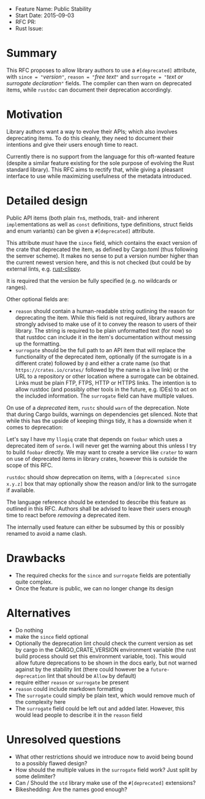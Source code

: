 - Feature Name: Public Stability
- Start Date: 2015-09-03
- RFC PR: 
- Rust Issue: 

# Summary

This RFC proposes to allow library authors to use a `#[deprecated]` attribute,
with `since = "`*version*`"`, `reason = "`*free text*`"` and 
`surrogate = "`*text or surrogate declaration*`"` fields. The compiler can then
warn on deprecated items, while `rustdoc` can document their deprecation
accordingly. 

# Motivation

Library authors want a way to evolve their APIs; which also involves 
deprecating items. To do this cleanly, they need to document their intentions 
and give their users enough time to react.

Currently there is no support from the language for this oft-wanted feature
(despite a similar feature existing for the sole purpose of evolving the Rust
standard library). This RFC aims to rectify that, while giving a pleasant
interface to use while maximizing usefulness of the metadata introduced.

# Detailed design

Public API items (both plain `fn`s, methods, trait- and inherent 
`impl`ementations as well as `const` definitions, type definitions, struct
fields and enum variants) can be given a `#[deprecated]` attribute.

This attribute *must* have the `since` field, which contains the exact
version of the crate that deprecated the item, as defined by Cargo.toml 
(thus following the semver scheme). It makes no sense to put a version number 
higher than the current newest version here, and this is not checked (but 
could be by external lints, e.g. 
[rust-clippy](https://github.com/Manishearth/rust-clippy).

It is required that the version be fully specified (e.g. no wildcards or
ranges).

Other optional fields are:

* `reason` should contain a human-readable string outlining the reason for
deprecating the item. While this field is not required, library authors are
strongly advised to make use of it to convey the reason to users of their
library. The string is required to be plain unformatted text (for now) so that
rustdoc can include it in the item's documentation without messing up the 
formatting.
* `surrogate` should be the full path to an API item that will replace the 
functionality of the deprecated item, optionally (if the surrogate is in a 
different crate) followed by `@` and either a crate name (so that 
`https://crates.io/crates/` followed by the name is a live link) or the URL to 
a repository or other location where a surrogate can be obtained. Links must be 
plain FTP, FTPS, HTTP or HTTPS links. The intention is to allow rustdoc (and
possibly other tools in the future, e.g. IDEs) to act on the included 
information. The `surrogate` field can have multiple values.

On use of a *deprecated* item, `rustc` should `warn` of the deprecation. Note 
that during Cargo builds, warnings on dependencies get silenced. Note that 
while this has the upside of keeping things tidy, it has a downside when it 
comes to deprecation:

Let's say I have my `llogiq` crate that depends on `foobar` which uses a
deprecated item of `serde`. I will never get the warning about this unless I
try to build `foobar` directly. We may want to create a service like `crater`
to warn on use of deprecated items in library crates, however this is outside
the scope of this RFC.

`rustdoc` should show deprecation on items, with a `[deprecated since x.y.z]`
box that may optionally show the reason and/or link to the surrogate if
available.

The language reference should be extended to describe this feature as outlined
in this RFC. Authors shall be advised to leave their users enough time to react
before *removing* a deprecated item.

The internally used feature can either be subsumed by this or possibly renamed
to avoid a name clash.

# Drawbacks

* The required checks for the `since` and `surrogate` fields are potentially
quite complex.
* Once the feature is public, we can no longer change its design

# Alternatives

* Do nothing
* make the `since` field optional
* Optionally the deprecation lint chould check the current version as set by
cargo in the CARGO_CRATE_VERSION environment variable (the rust build process 
should set this environment variable, too). This would allow future 
deprecations to be shown in the docs early, but not warned against by the
stability lint (there could however be a `future-deprecation` lint that should
be `Allow` by default)
* require either `reason` or `surrogate` be present
* `reason` could include markdown formatting
* The `surrogate` could simply be plain text, which would remove much of the
complexity here
* The `surrogate` field could be left out and added later. However, this would
lead people to describe it in the `reason` field

# Unresolved questions

* What other restrictions should we introduce now to avoid being bound to a 
possibly flawed design?
* How should the multiple values in the `surrogate` field work? Just split by
some delimiter?
* Can / Should the `std` library make use of the `#[deprecated]` extensions?
* Bikeshedding: Are the names good enough?
